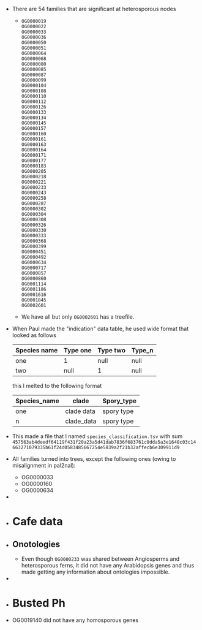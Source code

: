 - There are 54 families that are significant at heterosporous nodes
	- ```
	  OG0000019
	  OG0000022
	  OG0000033
	  OG0000036
	  OG0000050
	  OG0000051
	  OG0000064
	  OG0000068
	  OG0000080
	  OG0000085
	  OG0000087
	  OG0000099
	  OG0000104
	  OG0000108
	  OG0000110
	  OG0000112
	  OG0000126
	  OG0000133
	  OG0000134
	  OG0000145
	  OG0000157
	  OG0000160
	  OG0000161
	  OG0000163
	  OG0000164
	  OG0000171
	  OG0000177
	  OG0000183
	  OG0000205
	  OG0000218
	  OG0000221
	  OG0000233
	  OG0000243
	  OG0000258
	  OG0000287
	  OG0000302
	  OG0000304
	  OG0000308
	  OG0000326
	  OG0000330
	  OG0000333
	  OG0000368
	  OG0000399
	  OG0000451
	  OG0000492
	  OG0000634
	  OG0000717
	  OG0000857
	  OG0000860
	  OG0001114
	  OG0001186
	  OG0001616
	  OG0001845
	  OG0002601
	  ```
	- We have all but only `OG0002601` has a treefile.
- When Paul made the "indication" data table, he used wide format that looked as follows
  
  |Species name|Type one|Type two |Type_n|
  |--|--|--|--|
  |one|1|null|null|
  |two|null|1|null|
  
  this I melted to the following format
  
  |Species_name|clade|Spory_type|
  |--|--|--|
  |one|clade data|spory type|
  |n|clade_data|spory type|
- This made a file that I named `species_classification.tsv` with sum `457563ab4deedf64119f431f20a23a5d41dab7836f683761c0dda5a3e1648c03c14663271079335b61f24d0583485667254e5839a2f21b32affecb6e309911d9`
- All families turned into trees, except the following ones (owing to misalignment in pal2nal):
	- OG0000033
	- OG0000160
	- OG0000634
-
- # Cafe data
- ## Onotologies
	- Even though `OG0000233` was shared between Angiosperms and heterosporous ferns, it did not have any Arabidopsis genes and thus made getting any information about ontologies impossible.
-
- # Busted Ph
- OG0019140 did not have any homosporous genes